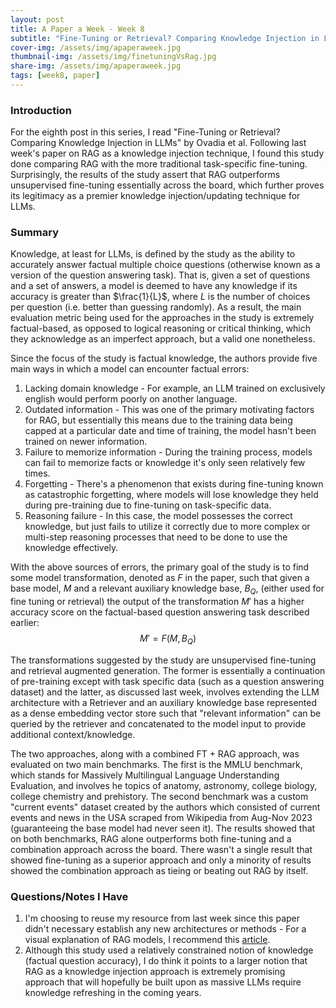 ```yaml
---
layout: post
title: A Paper a Week - Week 8
subtitle: "Fine-Tuning or Retrieval? Comparing Knowledge Injection in LLMs, Ovadia et al."
cover-img: /assets/img/apaperaweek.jpg
thumbnail-img: /assets/img/finetuningVsRag.jpg
share-img: /assets/img/apaperaweek.jpg
tags: [week8, paper]
---
```


### Introduction
For the eighth post in this series, I read "Fine-Tuning or Retrieval? Comparing Knowledge Injection in LLMs" by Ovadia et al. Following last week's paper on RAG as a knowledge injection technique, I found this study done comparing RAG with the more traditional task-specific fine-tuning. Surprisingly, the results of the study assert that RAG outperforms unsupervised fine-tuning essentially across the board, which further proves its legitimacy as a premier knowledge injection/updating technique for LLMs.

### Summary
Knowledge, at least for LLMs, is defined by the study as the ability to accurately answer factual multiple choice questions (otherwise known as a version of the question answering task). That is, given a set of questions and a set of answers, a model is deemed to have any knowledge if its accuracy is greater than $\frac{1}{L}$, where $L$ is the number of choices per question (i.e. better than guessing randomly). As a result, the main evaluation metric being used for the approaches in the study is extremely factual-based, as opposed to logical reasoning or critical thinking, which they acknowledge as an imperfect approach, but a valid one nonetheless.

Since the focus of the study is factual knowledge, the authors provide five main ways in which a model can encounter factual errors:
1. Lacking domain knowledge - For example, an LLM trained on exclusively english would perform poorly on another language.
2. Outdated information - This was one of the primary motivating factors for RAG, but essentially this means due to the training data being capped at a particular date and time of training, the model hasn't been trained on newer information.
3. Failure to memorize information - During the training process, models can fail to memorize facts or knowledge it's only seen relatively few times.
4. Forgetting - There's a phenomenon that exists during fine-tuning known as catastrophic forgetting, where models will lose knowledge they held during pre-training due to fine-tuning on task-specific data.
5. Reasoning failure - In this case, the model possesses the correct knowledge, but just fails to utilize it correctly due to more complex or multi-step reasoning processes that need to be done to use the knowledge effectively.

With the above sources of errors, the primary goal of the study is to find some model transformation, denoted as $F$ in the paper, such that given a base model, $M$ and a relevant auxiliary knowledge base, $B_Q$, (either used for fine tuning or retrieval) the output of the transformation $M'$ has a higher accuracy score on the factual-based question answering task described earlier:
$$M'=F(M,B_Q)$$

The transformations suggested by the study are unsupervised fine-tuning and retrieval augmented generation. The former is essentially a continuation of pre-training except with task specific data (such as a question answering dataset) and the latter, as discussed last week, involves extending the LLM architecture with a Retriever and an auxiliary knowledge base represented as a dense embedding vector store such that "relevant information" can be queried by the retriever and concatenated to the model input to provide additional context/knowledge.

The two approaches, along with a combined FT + RAG approach, was evaluated on two main benchmarks. The first is the MMLU benchmark, which stands for Massively Multilingual Language Understanding Evaluation, and involves he topics of anatomy, astronomy, college biology, college chemistry and prehistory. The second benchmark was a custom "current events" dataset created by the authors which consisted of current events and news in the USA scraped from Wikipedia from Aug-Nov 2023 (guaranteeing the base model had never seen it). The results showed that on both benchmarks, RAG alone outperforms both fine-tuning and a combination approach across the board. There wasn't a single result that showed fine-tuning as a superior approach and only a minority of results showed the combination approach as tieing or beating out RAG by itself.

### Questions/Notes I Have
1. I'm choosing to reuse my resource from last week since this paper didn't necessary establish any new architectures or methods - For a visual explanation of RAG models, I recommend this [article](https://www.superannotate.com/blog/rag-explained).
2. Although this study used a relatively constrained notion of knowledge (factual question accuracy), I do think it points to a larger notion that RAG as a knowledge injection approach is extremely promising approach that will hopefully be built upon as massive LLMs require knowledge refreshing in the coming years.